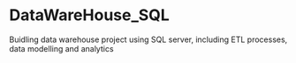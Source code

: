 # DataWareHouse_SQL
Buidling data warehouse project using SQL server, including ETL processes, data modelling and analytics

